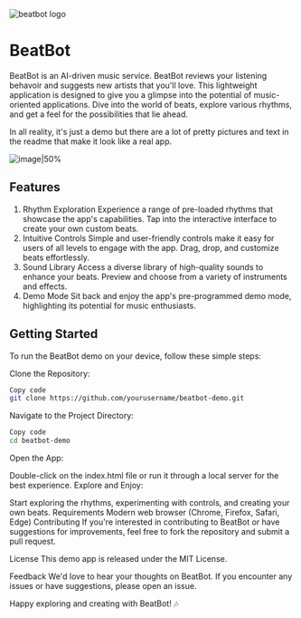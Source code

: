 ![beatbot logo](https://github.com/octodemo/beat-bot/assets/4910518/5f2e73ae-287b-43e1-bcb9-4cb70d9f48de)

# BeatBot

BeatBot is an AI-driven music service.  BeatBot reviews your listening behavoir and suggests new artists that you'll love. This lightweight application is designed to give you a glimpse into the potential of music-oriented applications. Dive into the world of beats, explore various rhythms, and get a feel for the possibilities that lie ahead.

In all reality, it's just a demo but there are a lot of pretty pictures and text in the readme that make it look like a real app.  


![image|50%](https://github.com/octodemo/beat-bot/assets/4910518/e382ed67-fbc2-48fb-9f3c-8e3b818f5c4f)

## Features
1. Rhythm Exploration
Experience a range of pre-loaded rhythms that showcase the app's capabilities.
Tap into the interactive interface to create your own custom beats.
2. Intuitive Controls
Simple and user-friendly controls make it easy for users of all levels to engage with the app.
Drag, drop, and customize beats effortlessly.
3. Sound Library
Access a diverse library of high-quality sounds to enhance your beats.
Preview and choose from a variety of instruments and effects.
4. Demo Mode
Sit back and enjoy the app's pre-programmed demo mode, highlighting its potential for music enthusiasts.

## Getting Started


To run the BeatBot demo on your device, follow these simple steps:

Clone the Repository:

```bash
Copy code
git clone https://github.com/yourusername/beatbot-demo.git
```

Navigate to the Project Directory:

```bash
Copy code
cd beatbot-demo
```
Open the App:

Double-click on the index.html file or run it through a local server for the best experience.
Explore and Enjoy:

Start exploring the rhythms, experimenting with controls, and creating your own beats.
Requirements
Modern web browser (Chrome, Firefox, Safari, Edge)
Contributing
If you're interested in contributing to BeatBot or have suggestions for improvements, feel free to fork the repository and submit a pull request.

License
This demo app is released under the MIT License.

Feedback
We'd love to hear your thoughts on BeatBot. If you encounter any issues or have suggestions, please open an issue.

Happy exploring and creating with BeatBot! 🎶

